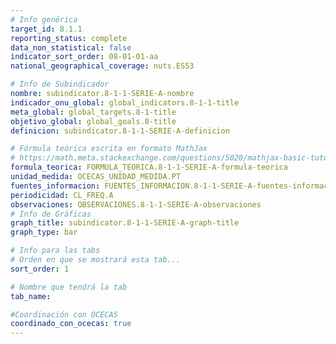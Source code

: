 ```yaml
---
# Info genérica
target_id: 8.1.1
reporting_status: complete
data_non_statistical: false
indicator_sort_order: 08-01-01-aa
national_geographical_coverage: nuts.ES53

# Info de Subindicador
nombre: subindicator.8-1-1-SERIE-A-nombre
indicador_onu_global: global_indicators.8-1-1-title
meta_global: global_targets.8-1-title
objetivo_global: global_goals.8-title
definicion: subindicator.8-1-1-SERIE-A-definicion

# Fórmula teórica escrita en formato MathJax
# https://math.meta.stackexchange.com/questions/5020/mathjax-basic-tutorial-and-quick-reference
formula_teorica: FORMULA_TEORICA.8-1-1-SERIE-A-formula-teorica
unidad_medida: OCECAS_UNIDAD_MEDIDA.PT
fuentes_informacion: FUENTES_INFORMACION.8-1-1-SERIE-A-fuentes-informacion
periodicidad: CL_FREQ.A
observaciones: OBSERVACIONES.8-1-1-SERIE-A-observaciones
# Info de Gráficas
graph_title: subindicator.8-1-1-SERIE-A-graph-title
graph_type: bar

# Info para las tabs
# Orden en que se mostrará esta tab...
sort_order: 1

# Nombre que tendrá la tab
tab_name: 

#Coordinación con OCECAS
coordinado_con_ocecas: true
---
```


